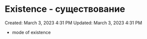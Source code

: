 # Existence - существование

Created: March 3, 2023 4:31 PM
Updated: March 3, 2023 4:31 PM

- mode of existence